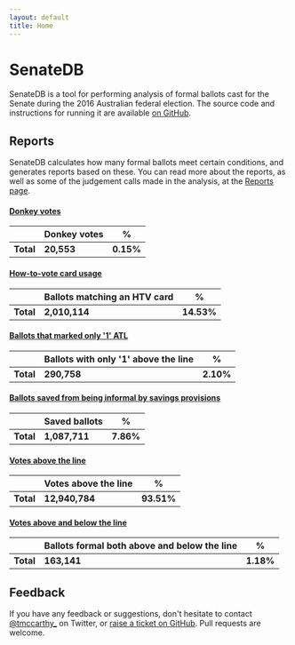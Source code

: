 ```yaml
---
layout: default
title: Home
---
```


# SenateDB

SenateDB is a tool for performing analysis of formal ballots cast for the Senate during the 2016 Australian federal 
election. The source code and instructions for running it are available 
[on GitHub](https://github.com/tmccarthy/SenateDB).

## Reports

SenateDB calculates how many formal ballots meet certain conditions, and generates reports based on these. You can 
read more about the reports, as well as some of the judgement calls made in the analysis, at the 
[Reports page](reports).

#### [Donkey votes](reports/donkeyvotes)

| |Donkey votes|%|
|---|---|---|
|**Total**|**20,553**|**0.15%**|

#### [How-to-vote card usage](reports/htvusage)

| |Ballots matching an HTV card|%|
|---|---|---|
|**Total**|**2,010,114**|**14.53%**|

#### [Ballots that marked only '1' ATL](reports/oneatl)

| |Ballots with only '1' above the line|%|
|---|---|---|
|**Total**|**290,758**|**2.10%**|

#### [Ballots saved from being informal by savings provisions](reports/savedballots)

| |Saved ballots|%|
|---|---|---|
|**Total**|**1,087,711**|**7.86%**|

#### [Votes above the line](reports/atlvotes)

| |Votes above the line|%|
|---|---|---|
|**Total**|**12,940,784**|**93.51%**|

#### [Votes above and below the line](reports/atlandbtl)

| |Ballots formal both above and below the line|%|
|---|---|---|
|**Total**|**163,141**|**1.18%**|


## Feedback

If you have any feedback or suggestions, don't hesitate to contact [@tmccarthy_](https://twitter.com/tmccarthy_) on 
Twitter, or [raise a ticket on GitHub](https://github.com/tmccarthy/SenateDB/issues). Pull requests are welcome.
